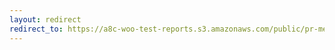 ```yaml
---
layout: redirect
redirect_to: https://a8c-woo-test-reports.s3.amazonaws.com/public/pr-merge/39932/e2e/index.html
---
```

